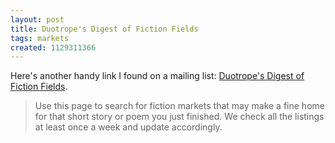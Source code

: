 ```yaml
---
layout: post
title: Duotrope's Digest of Fiction Fields
tags: markets
created: 1129311366
---
```

Here's another handy link I found on a mailing list:  [Duotrope's Digest of Fiction Fields](http://www.duotrope.com/digest/index.aspx).

> Use this page to search for fiction markets that may make a fine home for that short story or poem you just finished. We check all the listings at least once a week and update accordingly. 
